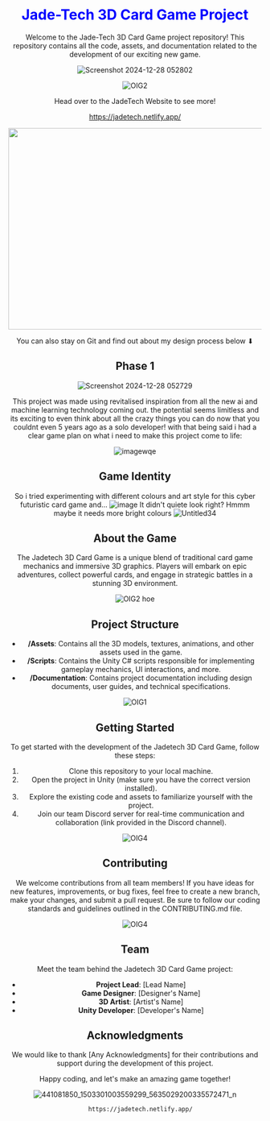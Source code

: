 <div align="center">
       
# <span style="color:blue">Jade-Tech 3D Card Game Project</span>  

Welcome to the Jade-Tech 3D Card Game project repository! This repository contains all the code, assets, and documentation related to the development of our exciting new game.     

![Screenshot 2024-12-28 052802](https://github.com/user-attachments/assets/891357ac-8b90-427c-9624-ef4a48491215)


![OIG2](https://github.com/Mysticwaan/JadeTech/assets/136006928/023d7776-24c2-4db3-b844-045d68d49aa5)

Head over to the JadeTech Website to see more!

https://jadetech.netlify.app/

<img src="https://github.com/user-attachments/assets/aa952293-9ff9-4b00-b60f-07aa69a09f15" width="800" height="400" />

You can also stay on Git and find out about my design process below &#x2B07;

## Phase 1

![Screenshot 2024-12-28 052729](https://github.com/user-attachments/assets/f6fb8dee-a7db-4de4-a5b6-14651d12aec6)

This project was made using revitalised inspiration from all the new ai and machine learning technology coming out. the potential seems limitless and its exciting to even think about all the crazy things you can do now that you couldnt even 5 years ago as a solo developer! with that being said i had a clear game plan on what i need to make this project come to life:

![imagewqe](https://github.com/user-attachments/assets/d6724182-77f6-4cf5-8887-81d78539a4d1)

## Game Identity
So i tried experimenting with different colours and art style for this cyber futuristic card game and...
![image](https://github.com/user-attachments/assets/4bf759d3-1665-4069-9464-45fe4f9ba3e2)
It didn't quiete look right? Hmmm maybe it needs more bright colours
![Untitled34](https://github.com/user-attachments/assets/4489abf8-73d5-432e-899a-902bc58c1213)

          
## About the Game
The Jadetech 3D Card Game is a unique blend of traditional card game mechanics and immersive 3D graphics. Players will embark on epic adventures, collect powerful cards, and engage in strategic battles in a stunning 3D environment. 
    
![OIG2 hoe](https://github.com/Mysticwaan/JadeTech/assets/136006928/8e78b643-5410-461d-8169-a9cde82b57da) 

        
## Project Structure
- **/Assets**: Contains all the 3D models, textures, animations, and other assets used in the game.  
- **/Scripts**: Contains the Unity C# scripts responsible for implementing gameplay mechanics, UI interactions, and more.
- **/Documentation**: Contains project documentation including design documents, user guides, and technical specifications.
     
![OIG1](https://github.com/Mysticwaan/JadeTech/assets/136006928/1439b275-e086-4e24-a0c6-5d220484a221)
   
      
## Getting Started
To get started with the development of the Jadetech 3D Card Game, follow these steps:

1. Clone this repository to your local machine.
2. Open the project in Unity (make sure you have the correct version installed).
3. Explore the existing code and assets to familiarize yourself with the project.
4. Join our team Discord server for real-time communication and collaboration (link provided in the Discord channel).
  
![OIG4](https://github.com/Mysticwaan/JadeTech/assets/136006928/bc8ec4b9-4eb9-48a4-bc66-1a1236727e3c)

## Contributing
We welcome contributions from all team members! If you have ideas for new features, improvements, or bug fixes, feel free to create a new branch, make your changes, and submit a pull request. Be sure to follow our coding standards and guidelines outlined in the CONTRIBUTING.md file.

![OIG4](https://github.com/Mysticwaan/JadeTech/assets/136006928/e70c38cd-4bdf-46de-a244-bbf54027a259)


## Team
Meet the team behind the Jadetech 3D Card Game project:

- **Project Lead**: [Lead Name]
- **Game Designer**: [Designer's Name]
- **3D Artist**: [Artist's Name]
- **Unity Developer**: [Developer's Name]

## Acknowledgments
We would like to thank [Any Acknowledgments] for their contributions and support during the development of this project.

Happy coding, and let's make an amazing game together!

![441081850_1503301003559299_5635029200335572471_n](https://github.com/Mysticwaan/JadeTech/assets/136006928/52316569-72b9-4d62-b15f-c63d8f7ad319)

       https://jadetech.netlify.app/

</div>
